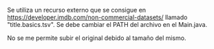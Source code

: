 Se utiliza un recurso externo que se consigue en https://developer.imdb.com/non-commercial-datasets/ llamado "title.basics.tsv". Se debe cambiar el PATH del archivo en el Main.java.

No se me permite subir el original debido al tamaño del mismo.
